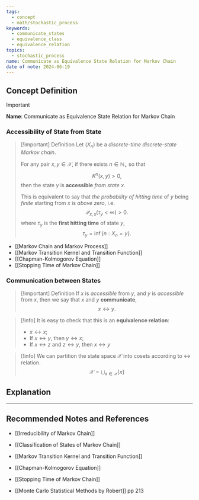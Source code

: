 ```yaml
---
tags:
  - concept
  - math/stochastic_process
keywords:
  - communicate_states
  - equivalence_class
  - equivalence_relation
topics:
  - stochastic_process
name: Communicate as Equivalence State Relation for Markov Chain
date of note: 2024-06-19
---
```


## Concept Definition

>[!important]
>**Name**: Communicate as Equivalence State Relation for Markov Chain

### Accessibility of State from State

>[!important] Definition
>Let $(X_{n})$ be a *discrete-time discrete-state Markov chain*.
>
>For any pair $x, y \in \mathcal{X}$, if there exists $n \in \mathbb{N}_{+}$ so that $$K^{n}(x, y) > 0,$$ then the state $y$ is **accessible** *from state* $x$. 
>
>This is equivalent to say that *the probability of hitting time* of $y$ being *finite* starting from $x$ is *above zero*, i.e. $$\mathcal{P}_{x, s}\left(\tau_{y} < \infty \right) > 0.$$
>where $\tau_{y}$ is the **first hitting time** of state $y$, $$\tau_{y} = \inf\{n: X_{n} = y \}.$$

- [[Markov Chain and Markov Process]]
- [[Markov Transition Kernel and Transition Function]]
- [[Chapman-Kolmogorov Equation]]
- [[Stopping Time of Markov Chain]]

### Communication between States

>[!important] Definition
>If $x$ is *accessible* from $y$, and $y$ is *accessible* from $x$, then we say that $x$ and $y$ **communicate**,$$x \leftrightarrow y.$$ 

>[!info]
>It is easy to check that this is an **equivalence relation**:
> -  $x \leftrightarrow x$;
> - If $x \leftrightarrow y$, then $y \leftrightarrow x$;
> - If $x \leftrightarrow z$ and $z \leftrightarrow y$, then $x \leftrightarrow y$ 

>[!info]
>We can partition the state space $\mathcal{X}$ into cosets according to $\leftrightarrow$ relation.
>$$
>\mathcal{X} = \bigcup_{x\in \mathcal{X}}[x]
>$$

## Explanation





-----------
##  Recommended Notes and References


- [[Irreducibility of Markov Chain]]
- [[Classification of States of Markov Chain]]

- [[Markov Transition Kernel and Transition Function]]
- [[Chapman-Kolmogorov Equation]]
- [[Stopping Time of Markov Chain]]


- [[Monte Carlo Statistical Methods by Robert]] pp 213